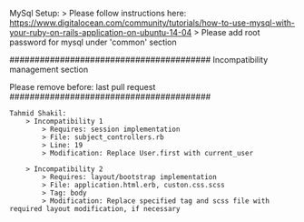 MySql Setup:
	> Please follow instructions here: https://www.digitalocean.com/community/tutorials/how-to-use-mysql-with-your-ruby-on-rails-application-on-ubuntu-14-04
	> Please add root password for mysql under 'common' section


########################################
Incompatibility management section

Please remove before: last pull request
########################################

~~~~~~~~~~~~~~~~~~~~~~~~~~~~~~~~~~~~~~~~~~~~~~~~~~~~~~~~~~~~~~~
Tahmid Shakil:
	> Incompatibility 1
		> Requires: session implementation
		> File: subject_controllers.rb
		> Line: 19
		> Modification: Replace User.first with current_user

	> Incompatibility 2
		> Requires: layout/bootstrap implementation
		> File: application.html.erb, custon.css.scss
		> Tag: body
		> Modification: Replace specified tag and scss file with required layout modification, if necessary
~~~~~~~~~~~~~~~~~~~~~~~~~~~~~~~~~~~~~~~~~~~~~~~~~~~~~~~~~~~~~~~